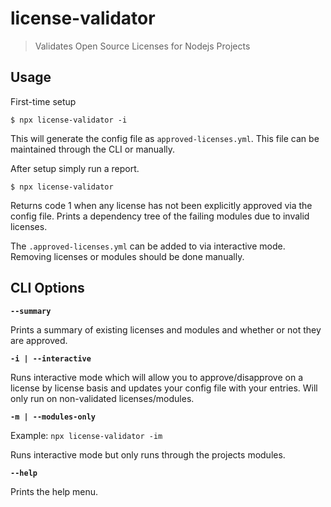 # license-validator
> Validates Open Source Licenses for Nodejs Projects

## Usage

First-time setup

```
$ npx license-validator -i
```

This will generate the config file as `approved-licenses.yml`. This file can be maintained through the CLI or manually.

After setup simply run a report.

```
$ npx license-validator
```

Returns code 1 when any license has not been explicitly approved via the config file. Prints a dependency tree of the failing modules due to invalid licenses.

The `.approved-licenses.yml` can be added to via interactive mode. Removing licenses or modules should be done manually.

## CLI Options

**`--summary`**

Prints a summary of existing licenses and modules and whether or not they are approved.

**`-i | --interactive`**

Runs interactive mode which will allow you to approve/disapprove on a license by license basis and updates your config file with your entries. Will only run on non-validated licenses/modules.

**`-m | --modules-only`**

Example: `npx license-validator -im`

Runs interactive mode but only runs through the projects modules.

**`--help`**

Prints the help menu.